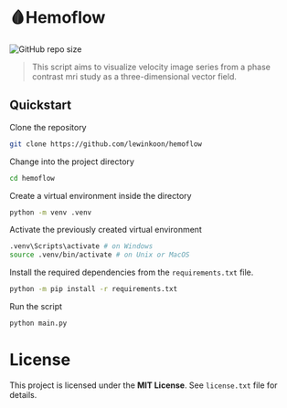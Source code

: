 # 🩸Hemoflow

![GitHub repo size](https://img.shields.io/github/repo-size/lewinkoon/hemoflow)

> This script aims to visualize velocity image series from a phase contrast mri study as a three-dimensional vector field.

## Quickstart

Clone the repository

```bash
git clone https://github.com/lewinkoon/hemoflow
```

Change into the project directory

```bash
cd hemoflow
```

Create a virtual environment inside the directory

```bash
python -m venv .venv
```

Activate the previously created virtual environment

```bash
.venv\Scripts\activate # on Windows
source .venv/bin/activate # on Unix or MacOS
```

Install the required dependencies from the `requirements.txt` file.

```bash
python -m pip install -r requirements.txt
```

Run the script

```bash
python main.py
```

# License

This project is licensed under the **MIT License**. See `license.txt` file for details.